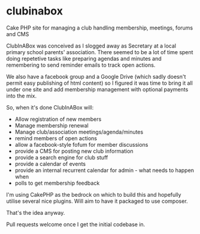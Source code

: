 clubinabox
==========

Cake PHP site for managing a club handling membership, meetings, forums and CMS 

ClubInABox was conceived as I slogged away as Secretary at a local primary school parents' association. There seemed to be a lot of time spent doing repetetive
tasks like preparing agendas and minutes and remembering to send reminder emails to track open actions.

We also have a facebook group and a Google Drive (which sadly doesn't permit
easy publishing of html content) so I figured it was time to bring it all under one site and add membership management with optional payments into the mix.

So, when it's done ClubInABox will:
  + Allow registration of new members
  + Manage membership renewal
  + Manage club/association meetings/agenda/minutes
  + remind members of open actions
  + allow a facebook-style fofum for member discussions
  + provide a CMS for posting new club information
  + provide a search engine for club stuff
  + provide a calendar of events
  + provide an internal recurrent calendar for admin - what needs to happen when
  + polls to get membership feedback

I'm using CakePHP as the bedrock on which to build this and hopefully utilise several nice plugins. Will aim to have it packaged to use composer.

That's the idea anyway. 

Pull requests welcome once I get the initial codebase in.
